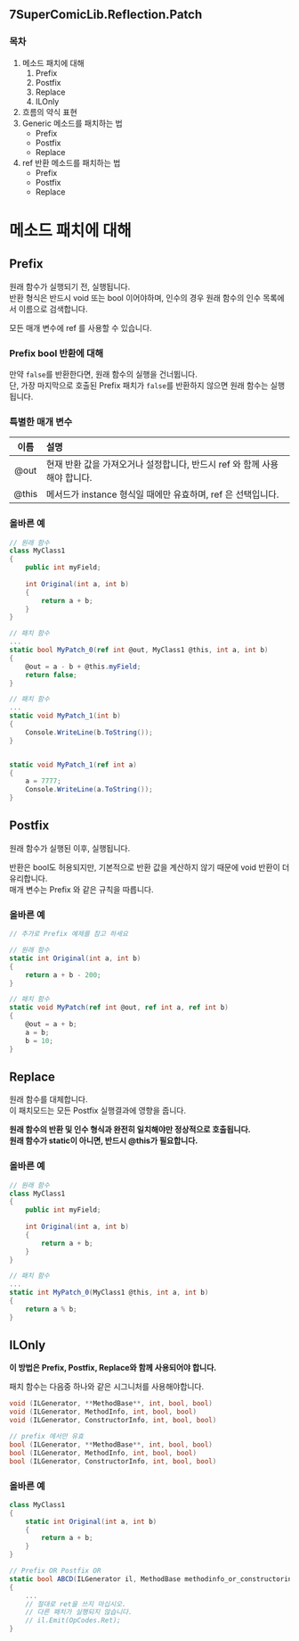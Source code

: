 ## 7SuperComicLib.Reflection.Patch
### 목차
1. 메소드 패치에 대해  
    1. Prefix
    1. Postfix
    1. Replace
    1. ILOnly
1. 흐름의 약식 표현  
1. Generic 메소드를 패치하는 법  
    * Prefix  
    * Postfix  
    * Replace  
1. ref 반환 메소드를 패치하는 법  
    * Prefix  
    * Postfix  
    * Replace  
    
# 메소드 패치에 대해
## Prefix
원래 함수가 실행되기 전, 실행됩니다.  
반환 형식은 반드시 void 또는 bool 이어야하며, 인수의 경우 원래 함수의 인수 목록에서 이름으로 검색합니다.  

모든 매개 변수에 ref 를 사용할 수 있습니다.  

### Prefix bool 반환에 대해
만약 `false`를 반환한다면, 원래 함수의 실행을 건너뜁니다.  
단, 가장 마지막으로 호출된 Prefix 패치가 `false`를 반환하지 않으면 원래 함수는 실행됩니다.  
  
### 특별한 매개 변수
| 이름 | 설명 |
| :--: | :--- |
| @out | 현재 반환 값을 가져오거나 설정합니다, 반드시 ref 와 함께 사용해야 합니다. |
| @this | 메서드가 instance 형식일 때에만 유효하며, ref 은 선택입니다. |

### 올바른 예
````csharp
// 원래 함수
class MyClass1
{
    public int myField;
    
    int Original(int a, int b)
    {
        return a + b;
    }
}

// 패치 함수
...
static bool MyPatch_0(ref int @out, MyClass1 @this, int a, int b)
{
    @out = a - b + @this.myField;
    return false;
}

// 패치 함수
...
static void MyPatch_1(int b)
{
    Console.WriteLine(b.ToString());
}


static void MyPatch_1(ref int a)
{
    a = 7777;
    Console.WriteLine(a.ToString());
}
````

## Postfix
원래 함수가 실행된 이후, 실행됩니다.  

반환은 bool도 허용되지만, 기본적으로 반환 값을 계산하지 않기 때문에 void 반환이 더 유리합니다.  
매개 변수는 Prefix 와 같은 규칙을 따릅니다.

### 올바른 예
```csharp
// 추가로 Prefix 예제를 참고 하세요

// 원래 함수
static int Original(int a, int b)
{
    return a + b - 200;
}

// 패치 함수
static void MyPatch(ref int @out, ref int a, ref int b)
{
    @out = a + b;
    a = b;
    b = 10;
}
```

## Replace
원래 함수를 대체합니다.  
이 패치모드는 모든 Postfix 실행결과에 영향을 줍니다.  
  
**원래 함수의 반환 및 인수 형식과 완전히 일치해야만 정상적으로 호출됩니다.**  
**원래 함수가 static이 아니면, 반드시 @this가 필요합니다.**  

### 올바른 예
````csharp
// 원래 함수
class MyClass1
{
    public int myField;
    
    int Original(int a, int b)
    {
        return a + b;
    }
}

// 패치 함수
...
static int MyPatch_0(MyClass1 @this, int a, int b)
{
    return a % b;
}
````


## ILOnly
**이 방법은 Prefix, Postfix, Replace와 함께 사용되어야 합니다.**  

패치 함수는 다음중 하나와 같은 시그니처를 사용해야합니다.
```csharp
void (ILGenerator, **MethodBase**, int, bool, bool)
void (ILGenerator, MethodInfo, int, bool, bool)
void (ILGenerator, ConstructorInfo, int, bool, bool)

// prefix 에서만 유효
bool (ILGenerator, **MethodBase**, int, bool, bool)
bool (ILGenerator, MethodInfo, int, bool, bool)
bool (ILGenerator, ConstructorInfo, int, bool, bool)
```

### 올바른 예  
```csharp
class MyClass1
{
    static int Original(int a, int b)
    {
        return a + b;
    }
}

// Prefix OR Postfix OR 
static bool ABCD(ILGenerator il, MethodBase methodinfo_or_constructorinfo, int argFixupOffset, bool hasReturn, bool hasReturnBuffer)
{
    ...
    // 절대로 ret을 쓰지 마십시오.
    // 다른 패치가 실행되지 않습니다.
    // il.Emit(OpCodes.Ret);
}
```
